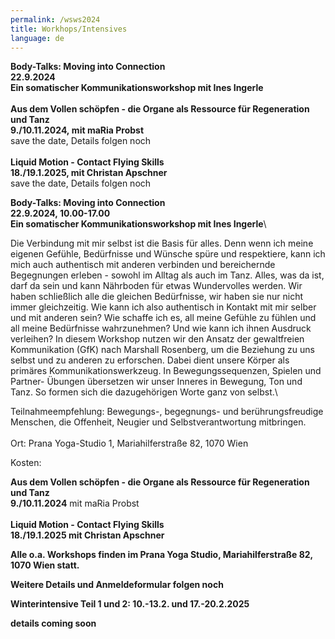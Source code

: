 ```yaml
---
permalink: /wsws2024
title: Workhops/Intensives
language: de
---
```

**Body-Talks: Moving into Connection** \
**22.9.2024**\
**Ein somatischer Kommunikationsworkshop mit Ines Ingerle**\
\
**Aus dem Vollen schöpfen - die Organe als Ressource für Regeneration und Tanz**\
**9./10.11.2024, mit maRia Probst**\
save the date, Details folgen noch\
\
**Liquid Motion - Contact Flying Skills**\
**18./19.1.2025, mit Christan Apschner**\
save the date, Details folgen noch

**Body-Talks: Moving into Connection \
22.9.2024, 10.00-17.00**\
**Ein somatischer Kommunikationsworkshop mit Ines Ingerle**\

Die Verbindung mit mir selbst ist die Basis für alles. Denn wenn ich meine eigenen Gefühle,
Bedürfnisse und Wünsche spüre und respektiere, kann ich mich auch authentisch mit anderen
verbinden und bereichernde Begegnungen erleben - sowohl im Alltag als auch im Tanz. Alles, was
da ist, darf da sein und kann Nährboden für etwas Wundervolles werden. Wir haben schließlich
alle die gleichen Bedürfnisse, wir haben sie nur nicht immer gleichzeitig.
Wie kann ich also authentisch in Kontakt mit mir selber und mit anderen sein?
Wie schaffe ich es, all meine Gefühle zu fühlen und all meine Bedürfnisse wahrzunehmen?
Und wie kann ich ihnen Ausdruck verleihen?
In diesem Workshop nutzen wir den Ansatz der gewaltfreien Kommunikation (GfK) nach Marshall
Rosenberg, um die Beziehung zu uns selbst und zu anderen zu erforschen. Dabei dient unsere
Körper als primäres Kommunikationswerkzeug. In Bewegungssequenzen, Spielen und Partner-
Übungen übersetzen wir unser Inneres in Bewegung, Ton und Tanz. So formen sich die
dazugehörigen Worte ganz von selbst.\

Teilnahmeempfehlung: Bewegungs-, begegnungs- und berührungsfreudige Menschen, die
Offenheit, Neugier und Selbstverantwortung mitbringen.\
\
Ort: Prana Yoga-Studio 1, Mariahilferstraße 82, 1070 Wien

Kosten: 

**Aus dem Vollen schöpfen - die Organe als Ressource für Regeneration und Tanz**\
**9./10.11.2024** mit maRia Probst\
\
**Liquid Motion - Contact Flying Skills**\
**18./19.1.2025 mit Christan Apschner**

**Alle o.a. Workshops finden im Prana Yoga Studio, Mariahilferstraße 82, 1070 Wien statt.**

**Weitere Details und Anmeldeformular folgen noch**

**Winterintensive Teil 1 und 2: 10.-13.2. und 17.-20.2.2025**

**details coming soon**